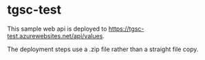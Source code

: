 # tgsc-test

This sample web api is deployed to https://tgsc-test.azurewebsites.net/api/values.

The deployment steps use a .zip file rather than a straight file copy.